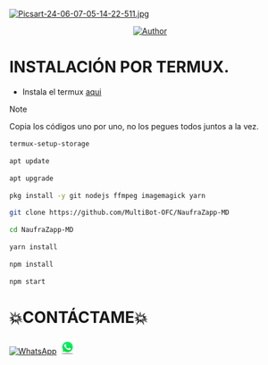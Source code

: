 [![Picsart-24-06-07-05-14-22-511.jpg](https://i.postimg.cc/W3rVdNL0/Picsart-24-06-07-05-14-22-511.jpg)](https://postimg.cc/HcpRKCLL)

<p align="center">
<a href="https://wa.me/51929838430"><img title="Author" src="https://img.shields.io/badge/NaufraZapp-black?style=for-the-badge&logo=whatsApp"></a>
<p/>

# INSTALACIÓN POR TERMUX.
* Instala el termux [aqui](https://f-droid.org/repo/com.termux_118.apk)

> [!NOTE]
> Copia los códigos uno por uno, no los pegues todos juntos a la vez.

```bash
termux-setup-storage
```

```bash
apt update
```

```bash
apt upgrade
```

```bash
pkg install -y git nodejs ffmpeg imagemagick yarn
```

```bash
git clone https://github.com/MultiBot-OFC/NaufraZapp-MD
```

```bash
cd NaufraZapp-MD
```

```bash
yarn install
```

```bash
npm install
```

```bash
npm start 
```

# 💥CONTÁCTAME💥

[![WhatsApp](https://img.shields.io/badge/Naufrazapp-25D366?style=for-the-badge&logo=whatsapp&logoColor=white)](https://wa.me/51929838430) <img src="https://raw.githubusercontent.com/Bots-WhatsApp-OFC/Bots-WhatsApp-OFC/master/accesos/iconos/whatsapp.gif" width="30">
